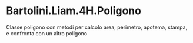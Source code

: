 # Bartolini.Liam.4H.Poligono
Classe poligono con metodi per calcolo area, perimetro, apotema, stampa, e confronta con un altro poligono
